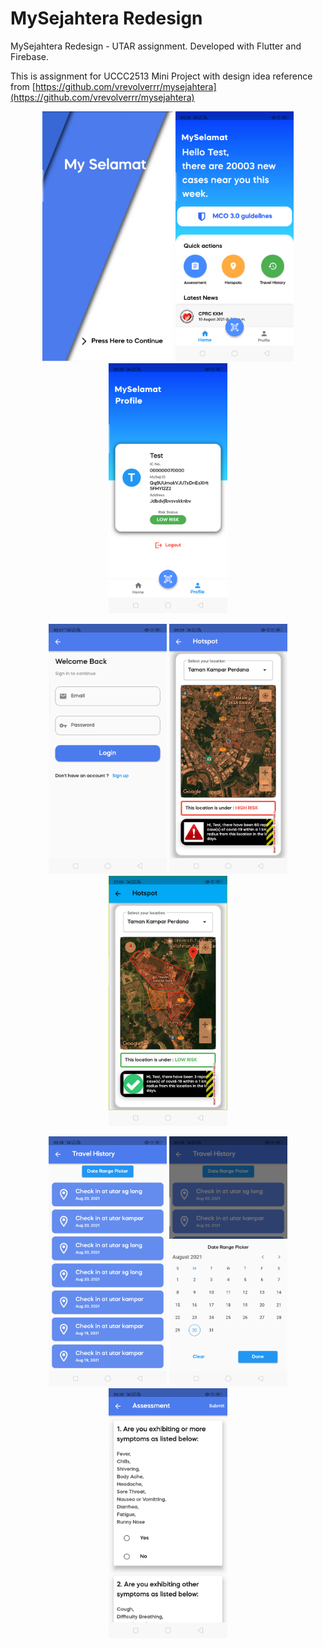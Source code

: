 # MySejahtera Redesign
MySejahtera Redesign - UTAR assignment. Developed with Flutter and Firebase.

This is assignment for UCCC2513 Mini Project with design idea reference from [https://github.com/vrevolverrr/mysejahtera](https://github.com/vrevolverrr/mysejahtera)

<p align="center">
    <img src="img/main.jpg" height="400">
    <img src="img/home.png" height="400">
    <img src="img/profile.png" height="400">
</p>
<p align="center">
    <img src="img/login.png" height="400">
    <img src="img/high_risk.png" height="400">
    <img src="img/low_risk.png" height="400">
</p>
<p align="center">
        <img src="img/history.png" height="400">
        <img src="img/date_range.png" height="400">
        <img src="img/assessment.png" height="400">
</p>